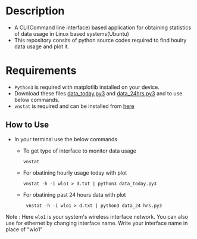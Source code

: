 <!---
<p align="center">
  <b>Network and DataUsage Monitoring </b><br>
</p>
-->

# Description<br>
* A CLI(Command line interface) based application for obtaining statistics of data usage in Linux based systems(Ubuntu)
* This repository consits of python source codes required to find houlry data usage and plot it.
# Requirements
* `Python3` is required with matplotlib installed on your device.
* Download these files [data_today.py3](data_today.py3) and [data_24hrs.py3](data_24hrs.py3) and to use below commands. 
* `vnstat` is required and can be installed from [here](https://tecadmin.net/setup-vnstat-network-traffic-monitor-on-ubuntu/)
## How to Use 
* In your terminal use the below commands 
  - To get type of interface to monitor data usage
  
        vnstat
   
  - For obatining hourly usage today with plot
  
        vnstat -h -i wlo1 > d.txt | python3 data_today.py3 
        
  - For obatining past 24 hours data with plot</br>
  
         vnstat -h -i wlo1 > d.txt | python3 data_24 hrs.py3 
          
Note : Here `wlo1` is your system's wireless interface network. You can also use for ethernet by changing interface name. Write your interface name in place of "wlo1"
